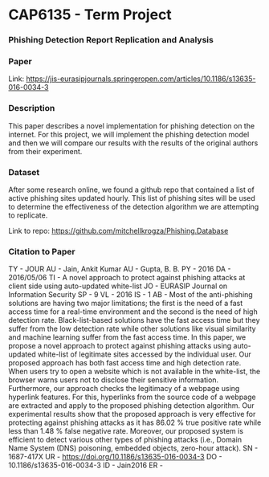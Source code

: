 # CAP6135 - Term Project
### Phishing Detection Report Replication and Analysis

### Paper
Link:  https://jis-eurasipjournals.springeropen.com/articles/10.1186/s13635-016-0034-3

### Description
This paper describes a novel implementation for phishing detection on the internet. For this project,
we will implement the phishing detection model and then we will compare our results with the
results of the original authors from their experiment.

### Dataset

After some research online, we found a github repo that contained a list of active phishing sites updated hourly.
This list of phishing sites will be used to determine the effectiveness of the detection algorithm we are attempting to replicate.

Link to repo: https://github.com/mitchellkrogza/Phishing.Database

### Citation to Paper
TY  - JOUR
AU  - Jain, Ankit Kumar
AU  - Gupta, B. B.
PY  - 2016
DA  - 2016/05/06
TI  - A novel approach to protect against phishing attacks at client side using auto-updated white-list
JO  - EURASIP Journal on Information Security
SP  - 9
VL  - 2016
IS  - 1
AB  - Most of the anti-phishing solutions are having two major limitations; the first is the need of a fast access time for a real-time environment and the second is the need of high detection rate. Black-list-based solutions have the fast access time but they suffer from the low detection rate while other solutions like visual similarity and machine learning suffer from the fast access time. In this paper, we propose a novel approach to protect against phishing attacks using auto-updated white-list of legitimate sites accessed by the individual user. Our proposed approach has both fast access time and high detection rate. When users try to open a website which is not available in the white-list, the browser warns users not to disclose their sensitive information. Furthermore, our approach checks the legitimacy of a webpage using hyperlink features. For this, hyperlinks from the source code of a webpage are extracted and apply to the proposed phishing detection algorithm. Our experimental results show that the proposed approach is very effective for protecting against phishing attacks as it has 86.02 % true positive rate while less than 1.48 % false negative rate. Moreover, our proposed system is efficient to detect various other types of phishing attacks (i.e., Domain Name System (DNS) poisoning, embedded objects, zero-hour attack).
SN  - 1687-417X
UR  - https://doi.org/10.1186/s13635-016-0034-3
DO  - 10.1186/s13635-016-0034-3
ID  - Jain2016
ER  - 

